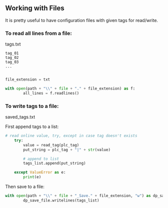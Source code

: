 ## Working with Files

It is pretty useful to have configuration files with given tags for read/write.

### To read all lines from a file:

tags.txt

```
tag_01
tag_02
tag_03
...
```

```python

file_extension = txt

with open(path + "\\" + file + "." + file_extension) as f:
        all_lines = f.readlines()
```

### To write tags to a file:

saved_tags.txt

First append tags to a list:

```python
# read online value, try, except in case tag doesn't exists
    try:
        value = read_tag(plc_tag)
        put_string = plc_tag + "|" + str(value)

        # append to list
        tags_list.append(put_string)

    except ValueError as e:
        print(e)
```

Then save to a file:

```python
with open(path + "\\" + file + "_Save." + file_extension, "w") as dp_save_file:
        dp_save_file.writelines(tags_list)
```
